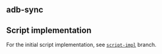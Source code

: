 adb-sync
---

## Script implementation
For the initial script implementation, see [`script-impl`](https://github.com/bczhc/adb-sync/tree/script-impl) branch.
